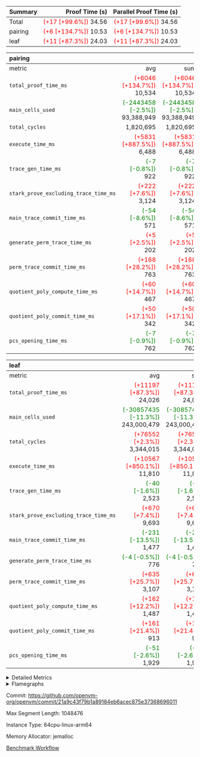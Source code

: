 | Summary | Proof Time (s) | Parallel Proof Time (s) |
|:---|---:|---:|
| Total | <span style='color: red'>(+17 [+99.6%])</span> 34.56 | <span style='color: red'>(+17 [+99.6%])</span> 34.56 |
| pairing | <span style='color: red'>(+6 [+134.7%])</span> 10.53 | <span style='color: red'>(+6 [+134.7%])</span> 10.53 |
| leaf | <span style='color: red'>(+11 [+87.3%])</span> 24.03 | <span style='color: red'>(+11 [+87.3%])</span> 24.03 |


| pairing |||||
|:---|---:|---:|---:|---:|
|metric|avg|sum|max|min|
| `total_proof_time_ms ` | <span style='color: red'>(+6046 [+134.7%])</span> 10,534 | <span style='color: red'>(+6046 [+134.7%])</span> 10,534 | <span style='color: red'>(+6046 [+134.7%])</span> 10,534 | <span style='color: red'>(+6046 [+134.7%])</span> 10,534 |
| `main_cells_used     ` | <span style='color: green'>(-2443458 [-2.5%])</span> 93,388,949 | <span style='color: green'>(-2443458 [-2.5%])</span> 93,388,949 | <span style='color: green'>(-2443458 [-2.5%])</span> 93,388,949 | <span style='color: green'>(-2443458 [-2.5%])</span> 93,388,949 |
| `total_cycles        ` |  1,820,695 |  1,820,695 |  1,820,695 |  1,820,695 |
| `execute_time_ms     ` | <span style='color: red'>(+5831 [+887.5%])</span> 6,488 | <span style='color: red'>(+5831 [+887.5%])</span> 6,488 | <span style='color: red'>(+5831 [+887.5%])</span> 6,488 | <span style='color: red'>(+5831 [+887.5%])</span> 6,488 |
| `trace_gen_time_ms   ` | <span style='color: green'>(-7 [-0.8%])</span> 922 | <span style='color: green'>(-7 [-0.8%])</span> 922 | <span style='color: green'>(-7 [-0.8%])</span> 922 | <span style='color: green'>(-7 [-0.8%])</span> 922 |
| `stark_prove_excluding_trace_time_ms` | <span style='color: red'>(+222 [+7.6%])</span> 3,124 | <span style='color: red'>(+222 [+7.6%])</span> 3,124 | <span style='color: red'>(+222 [+7.6%])</span> 3,124 | <span style='color: red'>(+222 [+7.6%])</span> 3,124 |
| `main_trace_commit_time_ms` | <span style='color: green'>(-54 [-8.6%])</span> 571 | <span style='color: green'>(-54 [-8.6%])</span> 571 | <span style='color: green'>(-54 [-8.6%])</span> 571 | <span style='color: green'>(-54 [-8.6%])</span> 571 |
| `generate_perm_trace_time_ms` | <span style='color: red'>(+5 [+2.5%])</span> 202 | <span style='color: red'>(+5 [+2.5%])</span> 202 | <span style='color: red'>(+5 [+2.5%])</span> 202 | <span style='color: red'>(+5 [+2.5%])</span> 202 |
| `perm_trace_commit_time_ms` | <span style='color: red'>(+168 [+28.2%])</span> 763 | <span style='color: red'>(+168 [+28.2%])</span> 763 | <span style='color: red'>(+168 [+28.2%])</span> 763 | <span style='color: red'>(+168 [+28.2%])</span> 763 |
| `quotient_poly_compute_time_ms` | <span style='color: red'>(+60 [+14.7%])</span> 467 | <span style='color: red'>(+60 [+14.7%])</span> 467 | <span style='color: red'>(+60 [+14.7%])</span> 467 | <span style='color: red'>(+60 [+14.7%])</span> 467 |
| `quotient_poly_commit_time_ms` | <span style='color: red'>(+50 [+17.1%])</span> 342 | <span style='color: red'>(+50 [+17.1%])</span> 342 | <span style='color: red'>(+50 [+17.1%])</span> 342 | <span style='color: red'>(+50 [+17.1%])</span> 342 |
| `pcs_opening_time_ms ` | <span style='color: green'>(-7 [-0.9%])</span> 762 | <span style='color: green'>(-7 [-0.9%])</span> 762 | <span style='color: green'>(-7 [-0.9%])</span> 762 | <span style='color: green'>(-7 [-0.9%])</span> 762 |

| leaf |||||
|:---|---:|---:|---:|---:|
|metric|avg|sum|max|min|
| `total_proof_time_ms ` | <span style='color: red'>(+11197 [+87.3%])</span> 24,026 | <span style='color: red'>(+11197 [+87.3%])</span> 24,026 | <span style='color: red'>(+11197 [+87.3%])</span> 24,026 | <span style='color: red'>(+11197 [+87.3%])</span> 24,026 |
| `main_cells_used     ` | <span style='color: green'>(-30857435 [-11.3%])</span> 243,000,479 | <span style='color: green'>(-30857435 [-11.3%])</span> 243,000,479 | <span style='color: green'>(-30857435 [-11.3%])</span> 243,000,479 | <span style='color: green'>(-30857435 [-11.3%])</span> 243,000,479 |
| `total_cycles        ` | <span style='color: red'>(+76552 [+2.3%])</span> 3,344,015 | <span style='color: red'>(+76552 [+2.3%])</span> 3,344,015 | <span style='color: red'>(+76552 [+2.3%])</span> 3,344,015 | <span style='color: red'>(+76552 [+2.3%])</span> 3,344,015 |
| `execute_time_ms     ` | <span style='color: red'>(+10567 [+850.1%])</span> 11,810 | <span style='color: red'>(+10567 [+850.1%])</span> 11,810 | <span style='color: red'>(+10567 [+850.1%])</span> 11,810 | <span style='color: red'>(+10567 [+850.1%])</span> 11,810 |
| `trace_gen_time_ms   ` | <span style='color: green'>(-40 [-1.6%])</span> 2,523 | <span style='color: green'>(-40 [-1.6%])</span> 2,523 | <span style='color: green'>(-40 [-1.6%])</span> 2,523 | <span style='color: green'>(-40 [-1.6%])</span> 2,523 |
| `stark_prove_excluding_trace_time_ms` | <span style='color: red'>(+670 [+7.4%])</span> 9,693 | <span style='color: red'>(+670 [+7.4%])</span> 9,693 | <span style='color: red'>(+670 [+7.4%])</span> 9,693 | <span style='color: red'>(+670 [+7.4%])</span> 9,693 |
| `main_trace_commit_time_ms` | <span style='color: green'>(-231 [-13.5%])</span> 1,477 | <span style='color: green'>(-231 [-13.5%])</span> 1,477 | <span style='color: green'>(-231 [-13.5%])</span> 1,477 | <span style='color: green'>(-231 [-13.5%])</span> 1,477 |
| `generate_perm_trace_time_ms` | <span style='color: green'>(-4 [-0.5%])</span> 776 | <span style='color: green'>(-4 [-0.5%])</span> 776 | <span style='color: green'>(-4 [-0.5%])</span> 776 | <span style='color: green'>(-4 [-0.5%])</span> 776 |
| `perm_trace_commit_time_ms` | <span style='color: red'>(+635 [+25.7%])</span> 3,107 | <span style='color: red'>(+635 [+25.7%])</span> 3,107 | <span style='color: red'>(+635 [+25.7%])</span> 3,107 | <span style='color: red'>(+635 [+25.7%])</span> 3,107 |
| `quotient_poly_compute_time_ms` | <span style='color: red'>(+162 [+12.2%])</span> 1,487 | <span style='color: red'>(+162 [+12.2%])</span> 1,487 | <span style='color: red'>(+162 [+12.2%])</span> 1,487 | <span style='color: red'>(+162 [+12.2%])</span> 1,487 |
| `quotient_poly_commit_time_ms` | <span style='color: red'>(+161 [+21.4%])</span> 913 | <span style='color: red'>(+161 [+21.4%])</span> 913 | <span style='color: red'>(+161 [+21.4%])</span> 913 | <span style='color: red'>(+161 [+21.4%])</span> 913 |
| `pcs_opening_time_ms ` | <span style='color: green'>(-51 [-2.6%])</span> 1,929 | <span style='color: green'>(-51 [-2.6%])</span> 1,929 | <span style='color: green'>(-51 [-2.6%])</span> 1,929 | <span style='color: green'>(-51 [-2.6%])</span> 1,929 |



<details>
<summary>Detailed Metrics</summary>

| group | num_segments | keygen_time_ms | commit_exe_time_ms |
| --- | --- | --- | --- |
| pairing | 1 | 1,059 | 10 | 

| group | air_name | quotient_deg | interactions | constraints |
| --- | --- | --- | --- | --- |
| leaf | AccessAdapterAir<2> | 2 | 5 | 12 | 
| leaf | AccessAdapterAir<4> | 2 | 5 | 12 | 
| leaf | AccessAdapterAir<8> | 2 | 5 | 12 | 
| leaf | FriReducedOpeningAir | 2 | 39 | 71 | 
| leaf | JalRangeCheckAir | 2 | 9 | 14 | 
| leaf | NativePoseidon2Air<KoalaBearParameters>, 3, 0, 20> | 2 | 136 | 438 | 
| leaf | PhantomAir | 2 | 3 | 5 | 
| leaf | ProgramAir | 1 | 1 | 4 | 
| leaf | VariableRangeCheckerAir | 1 | 1 | 4 | 
| leaf | VmAirWrapper<AluNativeAdapterAir, FieldArithmeticCoreAir> | 2 | 15 | 27 | 
| leaf | VmAirWrapper<BranchNativeAdapterAir, BranchEqualCoreAir<1> | 2 | 11 | 25 | 
| leaf | VmAirWrapper<NativeAdapterAir<2, 0>, PublicValuesCoreAir> | 2 | 11 | 30 | 
| leaf | VmAirWrapper<NativeLoadStoreAdapterAir<1>, NativeLoadStoreCoreAir<1> | 2 | 15 | 20 | 
| leaf | VmAirWrapper<NativeLoadStoreAdapterAir<4>, NativeLoadStoreCoreAir<4> | 2 | 15 | 20 | 
| leaf | VmAirWrapper<NativeVectorizedAdapterAir<4>, FieldExtensionCoreAir> | 2 | 15 | 27 | 
| leaf | VmConnectorAir | 2 | 5 | 11 | 
| leaf | VolatileBoundaryAir | 2 | 7 | 19 | 
| pairing | AccessAdapterAir<16> | 2 | 5 | 12 | 
| pairing | AccessAdapterAir<2> | 2 | 5 | 12 | 
| pairing | AccessAdapterAir<32> | 2 | 5 | 12 | 
| pairing | AccessAdapterAir<4> | 2 | 5 | 12 | 
| pairing | AccessAdapterAir<8> | 2 | 5 | 12 | 
| pairing | BitwiseOperationLookupAir<8> | 2 | 2 | 4 | 
| pairing | KeccakVmAir | 2 | 321 | 4,513 | 
| pairing | MemoryMerkleAir<8> | 2 | 4 | 39 | 
| pairing | PersistentBoundaryAir<8> | 2 | 3 | 7 | 
| pairing | PhantomAir | 2 | 3 | 5 | 
| pairing | Poseidon2PeripheryAir<KoalaBearParameters>, 3, 0, 20> | 2 | 1 | 152 | 
| pairing | ProgramAir | 1 | 1 | 4 | 
| pairing | RangeTupleCheckerAir<2> | 1 | 1 | 4 | 
| pairing | Rv32HintStoreAir | 2 | 18 | 28 | 
| pairing | VariableRangeCheckerAir | 1 | 1 | 4 | 
| pairing | VmAirWrapper<Rv32BaseAluAdapterAir, BaseAluCoreAir<4, 8> | 2 | 20 | 37 | 
| pairing | VmAirWrapper<Rv32BaseAluAdapterAir, LessThanCoreAir<4, 8> | 2 | 18 | 40 | 
| pairing | VmAirWrapper<Rv32BaseAluAdapterAir, ShiftCoreAir<4, 8> | 2 | 24 | 91 | 
| pairing | VmAirWrapper<Rv32BranchAdapterAir, BranchEqualCoreAir<4> | 2 | 11 | 20 | 
| pairing | VmAirWrapper<Rv32BranchAdapterAir, BranchLessThanCoreAir<4, 8> | 2 | 13 | 35 | 
| pairing | VmAirWrapper<Rv32CondRdWriteAdapterAir, Rv32JalLuiCoreAir> | 2 | 10 | 18 | 
| pairing | VmAirWrapper<Rv32IsEqualModAdapterAir<2, 1, 32, 32>, ModularIsEqualCoreAir<32, 4, 8> | 2 | 25 | 225 | 
| pairing | VmAirWrapper<Rv32JalrAdapterAir, Rv32JalrCoreAir> | 2 | 16 | 20 | 
| pairing | VmAirWrapper<Rv32LoadStoreAdapterAir, LoadSignExtendCoreAir<4, 8> | 2 | 18 | 33 | 
| pairing | VmAirWrapper<Rv32LoadStoreAdapterAir, LoadStoreCoreAir<4> | 2 | 17 | 40 | 
| pairing | VmAirWrapper<Rv32MultAdapterAir, DivRemCoreAir<4, 8> | 2 | 25 | 84 | 
| pairing | VmAirWrapper<Rv32MultAdapterAir, MulHCoreAir<4, 8> | 2 | 24 | 31 | 
| pairing | VmAirWrapper<Rv32MultAdapterAir, MultiplicationCoreAir<4, 8> | 2 | 19 | 19 | 
| pairing | VmAirWrapper<Rv32RdWriteAdapterAir, Rv32AuipcCoreAir> | 2 | 12 | 14 | 
| pairing | VmAirWrapper<Rv32VecHeapAdapterAir<1, 2, 2, 32, 32>, FieldExpressionCoreAir> | 2 | 415 | 480 | 
| pairing | VmAirWrapper<Rv32VecHeapAdapterAir<2, 1, 1, 32, 32>, FieldExpressionCoreAir> | 2 | 158 | 190 | 
| pairing | VmAirWrapper<Rv32VecHeapAdapterAir<2, 2, 2, 32, 32>, FieldExpressionCoreAir> | 2 | 428 | 457 | 
| pairing | VmConnectorAir | 2 | 5 | 11 | 

| group | air_name | dsl_ir | idx | opcode | cells_used |
| --- | --- | --- | --- | --- | --- |
| leaf | <AluNativeAdapterAir,FieldArithmeticCoreAir> |  | 0 | ADD | 29 | 
| leaf | <AluNativeAdapterAir,FieldArithmeticCoreAir> | AddEFFI | 0 | ADD | 30,856 | 
| leaf | <AluNativeAdapterAir,FieldArithmeticCoreAir> | AddEFI | 0 | ADD | 160,428 | 
| leaf | <AluNativeAdapterAir,FieldArithmeticCoreAir> | AddEI | 0 | ADD | 6,871,376 | 
| leaf | <AluNativeAdapterAir,FieldArithmeticCoreAir> | AddF | 0 | ADD | 1,057,920 | 
| leaf | <AluNativeAdapterAir,FieldArithmeticCoreAir> | AddFI | 0 | ADD | 3,152,213 | 
| leaf | <AluNativeAdapterAir,FieldArithmeticCoreAir> | AddV | 0 | ADD | 658,445 | 
| leaf | <AluNativeAdapterAir,FieldArithmeticCoreAir> | AddVI | 0 | ADD | 8,132,673 | 
| leaf | <AluNativeAdapterAir,FieldArithmeticCoreAir> | Alloc | 0 | ADD | 1,079,322 | 
| leaf | <AluNativeAdapterAir,FieldArithmeticCoreAir> | Alloc | 0 | MUL | 297,772 | 
| leaf | <AluNativeAdapterAir,FieldArithmeticCoreAir> | CastFV | 0 | ADD | 27,869 | 
| leaf | <AluNativeAdapterAir,FieldArithmeticCoreAir> | DivEIN | 0 | ADD | 11,832 | 
| leaf | <AluNativeAdapterAir,FieldArithmeticCoreAir> | DivF | 0 | DIV | 60,900 | 
| leaf | <AluNativeAdapterAir,FieldArithmeticCoreAir> | DivFIN | 0 | DIV | 6,960 | 
| leaf | <AluNativeAdapterAir,FieldArithmeticCoreAir> | ImmE | 0 | ADD | 148,480 | 
| leaf | <AluNativeAdapterAir,FieldArithmeticCoreAir> | ImmF | 0 | ADD | 958,305 | 
| leaf | <AluNativeAdapterAir,FieldArithmeticCoreAir> | ImmV | 0 | ADD | 1,408,588 | 
| leaf | <AluNativeAdapterAir,FieldArithmeticCoreAir> | LoadE | 0 | ADD | 1,020,800 | 
| leaf | <AluNativeAdapterAir,FieldArithmeticCoreAir> | LoadE | 0 | MUL | 1,020,800 | 
| leaf | <AluNativeAdapterAir,FieldArithmeticCoreAir> | LoadF | 0 | ADD | 452,081 | 
| leaf | <AluNativeAdapterAir,FieldArithmeticCoreAir> | LoadF | 0 | MUL | 25,752 | 
| leaf | <AluNativeAdapterAir,FieldArithmeticCoreAir> | LoadHeapPtr | 0 | ADD | 29 | 
| leaf | <AluNativeAdapterAir,FieldArithmeticCoreAir> | LoadV | 0 | ADD | 523,682 | 
| leaf | <AluNativeAdapterAir,FieldArithmeticCoreAir> | LoadV | 0 | MUL | 446,803 | 
| leaf | <AluNativeAdapterAir,FieldArithmeticCoreAir> | MulEF | 0 | MUL | 255,664 | 
| leaf | <AluNativeAdapterAir,FieldArithmeticCoreAir> | MulEFI | 0 | MUL | 1,335,160 | 
| leaf | <AluNativeAdapterAir,FieldArithmeticCoreAir> | MulEI | 0 | ADD | 1,335,160 | 
| leaf | <AluNativeAdapterAir,FieldArithmeticCoreAir> | MulF | 0 | MUL | 1,116,558 | 
| leaf | <AluNativeAdapterAir,FieldArithmeticCoreAir> | MulFI | 0 | MUL | 864,084 | 
| leaf | <AluNativeAdapterAir,FieldArithmeticCoreAir> | MulV | 0 | MUL | 57,942 | 
| leaf | <AluNativeAdapterAir,FieldArithmeticCoreAir> | MulVI | 0 | MUL | 478,819 | 
| leaf | <AluNativeAdapterAir,FieldArithmeticCoreAir> | NegE | 0 | MUL | 3,712 | 
| leaf | <AluNativeAdapterAir,FieldArithmeticCoreAir> | StoreE | 0 | ADD | 904,800 | 
| leaf | <AluNativeAdapterAir,FieldArithmeticCoreAir> | StoreE | 0 | MUL | 904,800 | 
| leaf | <AluNativeAdapterAir,FieldArithmeticCoreAir> | StoreF | 0 | ADD | 23,084 | 
| leaf | <AluNativeAdapterAir,FieldArithmeticCoreAir> | StoreF | 0 | MUL | 22,620 | 
| leaf | <AluNativeAdapterAir,FieldArithmeticCoreAir> | StoreHeapPtr | 0 | ADD | 29 | 
| leaf | <AluNativeAdapterAir,FieldArithmeticCoreAir> | StoreV | 0 | ADD | 93,496 | 
| leaf | <AluNativeAdapterAir,FieldArithmeticCoreAir> | StoreV | 0 | MUL | 54,230 | 
| leaf | <AluNativeAdapterAir,FieldArithmeticCoreAir> | SubEF | 0 | ADD | 1,948,104 | 
| leaf | <AluNativeAdapterAir,FieldArithmeticCoreAir> | SubEF | 0 | SUB | 649,368 | 
| leaf | <AluNativeAdapterAir,FieldArithmeticCoreAir> | SubEFI | 0 | ADD | 349,972 | 
| leaf | <AluNativeAdapterAir,FieldArithmeticCoreAir> | SubEI | 0 | ADD | 23,664 | 
| leaf | <AluNativeAdapterAir,FieldArithmeticCoreAir> | SubFI | 0 | SUB | 863,040 | 
| leaf | <AluNativeAdapterAir,FieldArithmeticCoreAir> | SubV | 0 | SUB | 635,390 | 
| leaf | <AluNativeAdapterAir,FieldArithmeticCoreAir> | SubVI | 0 | SUB | 64,815 | 
| leaf | <AluNativeAdapterAir,FieldArithmeticCoreAir> | SubVIN | 0 | SUB | 58,000 | 
| leaf | <AluNativeAdapterAir,FieldArithmeticCoreAir> | UnsafeCastVF | 0 | ADD | 26,999 | 
| leaf | <AluNativeAdapterAir,FieldArithmeticCoreAir> | ZipFor | 0 | ADD | 8,897,635 | 
| leaf | <BranchNativeAdapterAir,BranchEqualCoreAir<1>> | AssertEqE | 0 | BNE | 12,512 | 
| leaf | <BranchNativeAdapterAir,BranchEqualCoreAir<1>> | AssertEqEI | 0 | BNE | 184 | 
| leaf | <BranchNativeAdapterAir,BranchEqualCoreAir<1>> | AssertEqF | 0 | BNE | 706,744 | 
| leaf | <BranchNativeAdapterAir,BranchEqualCoreAir<1>> | AssertEqV | 0 | BNE | 36,110 | 
| leaf | <BranchNativeAdapterAir,BranchEqualCoreAir<1>> | AssertEqVI | 0 | BNE | 21,436 | 
| leaf | <BranchNativeAdapterAir,BranchEqualCoreAir<1>> | AssertNonZero | 0 | BEQ | 23 | 
| leaf | <BranchNativeAdapterAir,BranchEqualCoreAir<1>> | IfEq | 0 | BNE | 2,380,201 | 
| leaf | <BranchNativeAdapterAir,BranchEqualCoreAir<1>> | IfEqI | 0 | BNE | 325,956 | 
| leaf | <BranchNativeAdapterAir,BranchEqualCoreAir<1>> | IfNe | 0 | BEQ | 259,371 | 
| leaf | <BranchNativeAdapterAir,BranchEqualCoreAir<1>> | IfNeI | 0 | BEQ | 4,968 | 
| leaf | <BranchNativeAdapterAir,BranchEqualCoreAir<1>> | ZipFor | 0 | BNE | 5,137,855 | 
| leaf | <NativeAdapterAir<2, 0>,PublicValuesCoreAir> | Publish | 0 | PUBLISH | 972 | 
| leaf | <NativeLoadStoreAdapterAir<1>,NativeLoadStoreCoreAir<1>> | LoadF | 0 | LOADW | 3,806,334 | 
| leaf | <NativeLoadStoreAdapterAir<1>,NativeLoadStoreCoreAir<1>> | LoadV | 0 | LOADW | 4,736,046 | 
| leaf | <NativeLoadStoreAdapterAir<1>,NativeLoadStoreCoreAir<1>> | StoreF | 0 | STOREW | 2,241,582 | 
| leaf | <NativeLoadStoreAdapterAir<1>,NativeLoadStoreCoreAir<1>> | StoreHintWord | 0 | HINT_STOREW | 3,135,489 | 
| leaf | <NativeLoadStoreAdapterAir<1>,NativeLoadStoreCoreAir<1>> | StoreV | 0 | STOREW | 402,003 | 
| leaf | <NativeLoadStoreAdapterAir<4>,NativeLoadStoreCoreAir<4>> | LoadE | 0 | LOADW | 2,813,022 | 
| leaf | <NativeLoadStoreAdapterAir<4>,NativeLoadStoreCoreAir<4>> | StoreE | 0 | STOREW | 1,147,770 | 
| leaf | <NativeVectorizedAdapterAir<4>,FieldExtensionCoreAir> | AddE | 0 | FE4ADD | 3,949,492 | 
| leaf | <NativeVectorizedAdapterAir<4>,FieldExtensionCoreAir> | DivE | 0 | BBE4DIV | 926,136 | 
| leaf | <NativeVectorizedAdapterAir<4>,FieldExtensionCoreAir> | DivEIN | 0 | BBE4DIV | 3,876 | 
| leaf | <NativeVectorizedAdapterAir<4>,FieldExtensionCoreAir> | MulE | 0 | BBE4MUL | 3,879,686 | 
| leaf | <NativeVectorizedAdapterAir<4>,FieldExtensionCoreAir> | MulEI | 0 | BBE4MUL | 437,380 | 
| leaf | <NativeVectorizedAdapterAir<4>,FieldExtensionCoreAir> | SubE | 0 | FE4SUB | 788,880 | 
| leaf | FriReducedOpeningAir | FriReducedOpening | 0 | FRI_REDUCED_OPENING | 70,599,600 | 
| leaf | JalRangeCheck |  | 0 | JAL | 12 | 
| leaf | JalRangeCheck | Alloc | 0 | RANGE_CHECK | 346,524 | 
| leaf | JalRangeCheck | IfEqI | 0 | JAL | 49,296 | 
| leaf | JalRangeCheck | IfNe | 0 | JAL | 24 | 
| leaf | JalRangeCheck | ZipFor | 0 | JAL | 238,992 | 
| leaf | PhantomAir | CT-CheckTraceHeightConstraints | 0 | PHANTOM | 12 | 
| leaf | PhantomAir | CT-ExtractPublicValuesCommit | 0 | PHANTOM | 12 | 
| leaf | PhantomAir | CT-HintOpenedValues | 0 | PHANTOM | 9,600 | 
| leaf | PhantomAir | CT-HintOpeningProof | 0 | PHANTOM | 9,612 | 
| leaf | PhantomAir | CT-HintOpeningValues | 0 | PHANTOM | 12 | 
| leaf | PhantomAir | CT-InitializePcsConst | 0 | PHANTOM | 12 | 
| leaf | PhantomAir | CT-ReadProofsFromInput | 0 | PHANTOM | 12 | 
| leaf | PhantomAir | CT-VerifyProofs | 0 | PHANTOM | 12 | 
| leaf | PhantomAir | CT-cache-generator-powers | 0 | PHANTOM | 1,200 | 
| leaf | PhantomAir | CT-compute-reduced-opening | 0 | PHANTOM | 9,600 | 
| leaf | PhantomAir | CT-exp-reverse-bits-len | 0 | PHANTOM | 175,200 | 
| leaf | PhantomAir | CT-pre-compute-rounds-context | 0 | PHANTOM | 12 | 
| leaf | PhantomAir | CT-single-reduced-opening-eval | 0 | PHANTOM | 267,600 | 
| leaf | PhantomAir | CT-stage-c-build-rounds | 0 | PHANTOM | 12 | 
| leaf | PhantomAir | CT-stage-d-verifier-verify | 0 | PHANTOM | 12 | 
| leaf | PhantomAir | CT-stage-d-verify-pcs | 0 | PHANTOM | 12 | 
| leaf | PhantomAir | CT-stage-e-verify-constraints | 0 | PHANTOM | 12 | 
| leaf | PhantomAir | CT-verify-batch | 0 | PHANTOM | 9,600 | 
| leaf | PhantomAir | CT-verify-batch-ext | 0 | PHANTOM | 24,000 | 
| leaf | PhantomAir | CT-verify-query | 0 | PHANTOM | 1,200 | 
| leaf | PhantomAir | HintBitsF | 0 | PHANTOM | 5,760 | 
| leaf | PhantomAir | HintFelt | 0 | PHANTOM | 75,816 | 
| leaf | PhantomAir | HintInputVec | 0 | PHANTOM | 1,782 | 
| leaf | PhantomAir | HintLoad | 0 | PHANTOM | 21,600 | 
| leaf | VerifyBatchAir | Poseidon2CompressKoalaBear | 0 | COMP_POS2 | 7,128 | 
| leaf | VerifyBatchAir | Poseidon2PermuteKoalaBear | 0 | PERM_POS2 | 3,412,200 | 
| leaf | VerifyBatchAir | VerifyBatchExt | 0 | VERIFY_BATCH | 6,600,000 | 
| leaf | VerifyBatchAir | VerifyBatchFelt | 0 | VERIFY_BATCH | 48,444,000 | 

| group | air_name | dsl_ir | opcode | segment | cells_used |
| --- | --- | --- | --- | --- | --- |
| pairing | <Rv32BaseAluAdapterAir,BaseAluCoreAir<4, 8>> |  | ADD | 0 | 17,061,264 | 
| pairing | <Rv32BaseAluAdapterAir,BaseAluCoreAir<4, 8>> |  | AND | 0 | 4,351,896 | 
| pairing | <Rv32BaseAluAdapterAir,BaseAluCoreAir<4, 8>> |  | OR | 0 | 720,144 | 
| pairing | <Rv32BaseAluAdapterAir,BaseAluCoreAir<4, 8>> |  | SUB | 0 | 69,228 | 
| pairing | <Rv32BaseAluAdapterAir,LessThanCoreAir<4, 8>> |  | SLTU | 0 | 1,442,519 | 
| pairing | <Rv32BaseAluAdapterAir,ShiftCoreAir<4, 8>> |  | SLL | 0 | 79,977 | 
| pairing | <Rv32BaseAluAdapterAir,ShiftCoreAir<4, 8>> |  | SRL | 0 | 4,134 | 
| pairing | <Rv32BranchAdapterAir,BranchEqualCoreAir<4>> |  | BEQ | 0 | 1,094,886 | 
| pairing | <Rv32BranchAdapterAir,BranchEqualCoreAir<4>> |  | BNE | 0 | 2,066,168 | 
| pairing | <Rv32BranchAdapterAir,BranchLessThanCoreAir<4, 8>> |  | BGEU | 0 | 71,872 | 
| pairing | <Rv32BranchAdapterAir,BranchLessThanCoreAir<4, 8>> |  | BLT | 0 | 6,080 | 
| pairing | <Rv32BranchAdapterAir,BranchLessThanCoreAir<4, 8>> |  | BLTU | 0 | 3,792,800 | 
| pairing | <Rv32CondRdWriteAdapterAir,Rv32JalLuiCoreAir> |  | JAL | 0 | 18,144 | 
| pairing | <Rv32CondRdWriteAdapterAir,Rv32JalLuiCoreAir> |  | LUI | 0 | 43,650 | 
| pairing | <Rv32IsEqualModAdapterAir<2, 1, 32, 32>,ModularIsEqualCoreAir<32, 4, 8>> |  | IS_EQ | 0 | 2,822 | 
| pairing | <Rv32IsEqualModAdapterAir<2, 1, 32, 32>,ModularIsEqualCoreAir<32, 4, 8>> |  | SETUP_ISEQ | 0 | 332 | 
| pairing | <Rv32JalrAdapterAir,Rv32JalrCoreAir> |  | JALR | 0 | 1,171,660 | 
| pairing | <Rv32LoadStoreAdapterAir,LoadStoreCoreAir<4>> |  | LOADBU | 0 | 62,402 | 
| pairing | <Rv32LoadStoreAdapterAir,LoadStoreCoreAir<4>> |  | LOADW | 0 | 17,039,805 | 
| pairing | <Rv32LoadStoreAdapterAir,LoadStoreCoreAir<4>> |  | STOREB | 0 | 115,661 | 
| pairing | <Rv32LoadStoreAdapterAir,LoadStoreCoreAir<4>> |  | STOREW | 0 | 17,157,803 | 
| pairing | <Rv32MultAdapterAir,MulHCoreAir<4, 8>> |  | MULHU | 0 | 6,318 | 
| pairing | <Rv32MultAdapterAir,MultiplicationCoreAir<4, 8>> |  | MUL | 0 | 13,175 | 
| pairing | <Rv32RdWriteAdapterAir,Rv32AuipcCoreAir> |  | AUIPC | 0 | 418,460 | 
| pairing | <Rv32VecHeapAdapterAir<1, 2, 2, 32, 32>,FieldExpressionCoreAir> |  | EcDouble | 0 | 547 | 
| pairing | <Rv32VecHeapAdapterAir<2, 1, 1, 32, 32>,FieldExpressionCoreAir> |  | ModularAddSub | 0 | 7,562 | 
| pairing | <Rv32VecHeapAdapterAir<2, 1, 1, 32, 32>,FieldExpressionCoreAir> |  | ModularMulDiv | 0 | 189,360 | 
| pairing | <Rv32VecHeapAdapterAir<2, 2, 2, 32, 32>,FieldExpressionCoreAir> |  | EcAddNe | 0 | 625 | 
| pairing | <Rv32VecHeapAdapterAir<2, 2, 2, 32, 32>,FieldExpressionCoreAir> |  | Fp2AddSub | 0 | 2,387,061 | 
| pairing | <Rv32VecHeapAdapterAir<2, 2, 2, 32, 32>,FieldExpressionCoreAir> |  | Fp2MulDiv | 0 | 4,161,878 | 
| pairing | PhantomAir |  | PHANTOM | 0 | 6 | 
| pairing | Rv32HintStoreAir |  | HINT_BUFFER | 0 | 6,144 | 

| group | air_name | idx | rows | prep_cols | perm_cols | main_cols | cells |
| --- | --- | --- | --- | --- | --- | --- | --- |
| leaf | AccessAdapterAir<2> | 0 | 2,097,152 |  | 16 | 11 | 56,623,104 | 
| leaf | AccessAdapterAir<4> | 0 | 1,048,576 |  | 16 | 13 | 30,408,704 | 
| leaf | AccessAdapterAir<8> | 0 | 32,768 |  | 16 | 17 | 1,081,344 | 
| leaf | FriReducedOpeningAir | 0 | 4,194,304 |  | 84 | 27 | 465,567,744 | 
| leaf | JalRangeCheckAir | 0 | 65,536 |  | 28 | 12 | 2,621,440 | 
| leaf | NativePoseidon2Air<KoalaBearParameters>, 3, 0, 20> | 0 | 262,144 |  | 312 | 264 | 150,994,944 | 
| leaf | PhantomAir | 0 | 131,072 |  | 12 | 6 | 2,359,296 | 
| leaf | ProgramAir | 0 | 1,048,576 |  | 8 | 10 | 18,874,368 | 
| leaf | VariableRangeCheckerAir | 0 | 262,144 | 2 | 8 | 1 | 2,359,296 | 
| leaf | VmAirWrapper<AluNativeAdapterAir, FieldArithmeticCoreAir> | 0 | 2,097,152 |  | 36 | 29 | 136,314,880 | 
| leaf | VmAirWrapper<BranchNativeAdapterAir, BranchEqualCoreAir<1> | 0 | 524,288 |  | 28 | 23 | 26,738,688 | 
| leaf | VmAirWrapper<NativeAdapterAir<2, 0>, PublicValuesCoreAir> | 0 | 64 |  | 28 | 27 | 3,520 | 
| leaf | VmAirWrapper<NativeLoadStoreAdapterAir<1>, NativeLoadStoreCoreAir<1> | 0 | 1,048,576 |  | 40 | 21 | 63,963,136 | 
| leaf | VmAirWrapper<NativeLoadStoreAdapterAir<4>, NativeLoadStoreCoreAir<4> | 0 | 262,144 |  | 40 | 27 | 17,563,648 | 
| leaf | VmAirWrapper<NativeVectorizedAdapterAir<4>, FieldExtensionCoreAir> | 0 | 524,288 |  | 36 | 38 | 38,797,312 | 
| leaf | VmConnectorAir | 0 | 2 | 1 | 16 | 5 | 42 | 
| leaf | VolatileBoundaryAir | 0 | 1,048,576 |  | 20 | 12 | 33,554,432 | 

| group | air_name | segment | rows | prep_cols | perm_cols | main_cols | cells |
| --- | --- | --- | --- | --- | --- | --- | --- |
| pairing | AccessAdapterAir<16> | 0 | 262,144 |  | 16 | 25 | 10,747,904 | 
| pairing | AccessAdapterAir<32> | 0 | 131,072 |  | 16 | 41 | 7,471,104 | 
| pairing | AccessAdapterAir<4> | 0 | 64 |  | 16 | 13 | 1,856 | 
| pairing | AccessAdapterAir<8> | 0 | 524,288 |  | 16 | 17 | 17,301,504 | 
| pairing | BitwiseOperationLookupAir<8> | 0 | 65,536 | 3 | 8 | 2 | 655,360 | 
| pairing | KeccakVmAir | 0 | 1 |  | 1,056 | 3,163 | 4,219 | 
| pairing | MemoryMerkleAir<8> | 0 | 32,768 |  | 16 | 32 | 1,572,864 | 
| pairing | PersistentBoundaryAir<8> | 0 | 32,768 |  | 12 | 20 | 1,048,576 | 
| pairing | PhantomAir | 0 | 1 |  | 12 | 6 | 18 | 
| pairing | Poseidon2PeripheryAir<KoalaBearParameters>, 3, 0, 20> | 0 | 32,768 |  | 8 | 166 | 5,701,632 | 
| pairing | ProgramAir | 0 | 32,768 |  | 8 | 10 | 589,824 | 
| pairing | RangeTupleCheckerAir<2> | 0 | 524,288 | 2 | 8 | 1 | 4,718,592 | 
| pairing | Rv32HintStoreAir | 0 | 256 |  | 44 | 32 | 19,456 | 
| pairing | VariableRangeCheckerAir | 0 | 262,144 | 2 | 8 | 1 | 2,359,296 | 
| pairing | VmAirWrapper<Rv32BaseAluAdapterAir, BaseAluCoreAir<4, 8> | 0 | 1,048,576 |  | 52 | 36 | 92,274,688 | 
| pairing | VmAirWrapper<Rv32BaseAluAdapterAir, LessThanCoreAir<4, 8> | 0 | 65,536 |  | 40 | 37 | 5,046,272 | 
| pairing | VmAirWrapper<Rv32BaseAluAdapterAir, ShiftCoreAir<4, 8> | 0 | 2,048 |  | 52 | 53 | 215,040 | 
| pairing | VmAirWrapper<Rv32BranchAdapterAir, BranchEqualCoreAir<4> | 0 | 131,072 |  | 28 | 26 | 7,077,888 | 
| pairing | VmAirWrapper<Rv32BranchAdapterAir, BranchLessThanCoreAir<4, 8> | 0 | 131,072 |  | 32 | 32 | 8,388,608 | 
| pairing | VmAirWrapper<Rv32CondRdWriteAdapterAir, Rv32JalLuiCoreAir> | 0 | 4,096 |  | 28 | 18 | 188,416 | 
| pairing | VmAirWrapper<Rv32IsEqualModAdapterAir<2, 1, 32, 32>, ModularIsEqualCoreAir<32, 4, 8> | 0 | 32 |  | 56 | 166 | 7,104 | 
| pairing | VmAirWrapper<Rv32JalrAdapterAir, Rv32JalrCoreAir> | 0 | 65,536 |  | 36 | 28 | 4,194,304 | 
| pairing | VmAirWrapper<Rv32LoadStoreAdapterAir, LoadStoreCoreAir<4> | 0 | 1,048,576 |  | 52 | 41 | 97,517,568 | 
| pairing | VmAirWrapper<Rv32MultAdapterAir, MulHCoreAir<4, 8> | 0 | 256 |  | 72 | 39 | 28,416 | 
| pairing | VmAirWrapper<Rv32MultAdapterAir, MultiplicationCoreAir<4, 8> | 0 | 512 |  | 52 | 31 | 42,496 | 
| pairing | VmAirWrapper<Rv32RdWriteAdapterAir, Rv32AuipcCoreAir> | 0 | 32,768 |  | 28 | 20 | 1,572,864 | 
| pairing | VmAirWrapper<Rv32VecHeapAdapterAir<1, 2, 2, 32, 32>, FieldExpressionCoreAir> | 0 | 1 |  | 836 | 547 | 1,383 | 
| pairing | VmAirWrapper<Rv32VecHeapAdapterAir<2, 1, 1, 32, 32>, FieldExpressionCoreAir> | 0 | 1,024 |  | 320 | 263 | 596,992 | 
| pairing | VmAirWrapper<Rv32VecHeapAdapterAir<2, 2, 2, 32, 32>, FieldExpressionCoreAir> | 0 | 16,384 |  | 860 | 625 | 18,038,784 | 
| pairing | VmConnectorAir | 0 | 2 | 1 | 16 | 5 | 42 | 

| group | chip_name | idx | rows_used |
| --- | --- | --- | --- |
| leaf | <AluNativeAdapterAir,FieldArithmeticCoreAir> | 0 | 1,673,141 | 
| leaf | <BranchNativeAdapterAir,BranchEqualCoreAir<1>> | 0 | 386,320 | 
| leaf | <NativeAdapterAir<2, 0>,PublicValuesCoreAir> | 0 | 36 | 
| leaf | <NativeLoadStoreAdapterAir<1>,NativeLoadStoreCoreAir<1>> | 0 | 681,974 | 
| leaf | <NativeLoadStoreAdapterAir<4>,NativeLoadStoreCoreAir<4>> | 0 | 146,696 | 
| leaf | <NativeVectorizedAdapterAir<4>,FieldExtensionCoreAir> | 0 | 262,775 | 
| leaf | AccessAdapter<2> | 0 | 1,148,148 | 
| leaf | AccessAdapter<4> | 0 | 571,930 | 
| leaf | AccessAdapter<8> | 0 | 26,070 | 
| leaf | Boundary | 0 | 542,248 | 
| leaf | FriReducedOpeningAir | 0 | 2,614,800 | 
| leaf | JalRangeCheck | 0 | 52,904 | 
| leaf | PhantomAir | 0 | 102,117 | 
| leaf | ProgramChip | 0 | 532,683 | 
| leaf | VariableRangeCheckerAir | 0 | 262,144 | 
| leaf | VerifyBatchAir | 0 | 221,452 | 
| leaf | VmConnectorAir | 0 | 2 | 

| group | chip_name | segment | rows_used |
| --- | --- | --- | --- |
| pairing | <Rv32BaseAluAdapterAir,BaseAluCoreAir<4, 8>> | 0 | 616,737 | 
| pairing | <Rv32BaseAluAdapterAir,LessThanCoreAir<4, 8>> | 0 | 38,987 | 
| pairing | <Rv32BaseAluAdapterAir,ShiftCoreAir<4, 8>> | 0 | 1,587 | 
| pairing | <Rv32BranchAdapterAir,BranchEqualCoreAir<4>> | 0 | 121,579 | 
| pairing | <Rv32BranchAdapterAir,BranchLessThanCoreAir<4, 8>> | 0 | 120,961 | 
| pairing | <Rv32CondRdWriteAdapterAir,Rv32JalLuiCoreAir> | 0 | 3,433 | 
| pairing | <Rv32IsEqualModAdapterAir<2, 1, 32, 32>,ModularIsEqualCoreAir<32, 4, 8>> | 0 | 18 | 
| pairing | <Rv32JalrAdapterAir,Rv32JalrCoreAir> | 0 | 41,845 | 
| pairing | <Rv32LoadStoreAdapterAir,LoadStoreCoreAir<4>> | 0 | 838,431 | 
| pairing | <Rv32MultAdapterAir,MulHCoreAir<4, 8>> | 0 | 162 | 
| pairing | <Rv32MultAdapterAir,MultiplicationCoreAir<4, 8>> | 0 | 425 | 
| pairing | <Rv32RdWriteAdapterAir,Rv32AuipcCoreAir> | 0 | 20,924 | 
| pairing | <Rv32VecHeapAdapterAir<1, 2, 2, 32, 32>,FieldExpressionCoreAir> | 0 | 1 | 
| pairing | <Rv32VecHeapAdapterAir<2, 1, 1, 32, 32>,FieldExpressionCoreAir> | 0 | 719 | 
| pairing | <Rv32VecHeapAdapterAir<2, 2, 2, 32, 32>,FieldExpressionCoreAir> | 0 | 8,374 | 
| pairing | AccessAdapter<16> | 0 | 194,478 | 
| pairing | AccessAdapter<32> | 0 | 97,240 | 
| pairing | AccessAdapter<4> | 0 | 34 | 
| pairing | AccessAdapter<8> | 0 | 393,406 | 
| pairing | Arc<KoalaBearParameters>, 3, 0, 20> | 0 | 18,754 | 
| pairing | BitwiseOperationLookupAir<8> | 0 | 65,536 | 
| pairing | Boundary | 0 | 21,602 | 
| pairing | Merkle | 0 | 23,194 | 
| pairing | PhantomAir | 0 | 1 | 
| pairing | ProgramChip | 0 | 19,698 | 
| pairing | RangeTupleCheckerAir<2> | 0 | 524,288 | 
| pairing | Rv32HintStoreAir | 0 | 192 | 
| pairing | VariableRangeCheckerAir | 0 | 262,144 | 
| pairing | VmConnectorAir | 0 | 2 | 

| group | dsl_ir | idx | opcode | frequency |
| --- | --- | --- | --- | --- |
| leaf |  | 0 | ADD | 2 | 
| leaf |  | 0 | JAL | 1 | 
| leaf | AddE | 0 | FE4ADD | 103,934 | 
| leaf | AddEFFI | 0 | ADD | 1,064 | 
| leaf | AddEFI | 0 | ADD | 5,532 | 
| leaf | AddEI | 0 | ADD | 236,944 | 
| leaf | AddF | 0 | ADD | 36,480 | 
| leaf | AddFI | 0 | ADD | 108,697 | 
| leaf | AddV | 0 | ADD | 22,705 | 
| leaf | AddVI | 0 | ADD | 280,437 | 
| leaf | Alloc | 0 | ADD | 37,218 | 
| leaf | Alloc | 0 | MUL | 10,268 | 
| leaf | Alloc | 0 | RANGE_CHECK | 28,877 | 
| leaf | AssertEqE | 0 | BNE | 544 | 
| leaf | AssertEqEI | 0 | BNE | 8 | 
| leaf | AssertEqF | 0 | BNE | 30,728 | 
| leaf | AssertEqV | 0 | BNE | 1,570 | 
| leaf | AssertEqVI | 0 | BNE | 932 | 
| leaf | AssertNonZero | 0 | BEQ | 1 | 
| leaf | CT-CheckTraceHeightConstraints | 0 | PHANTOM | 2 | 
| leaf | CT-ExtractPublicValuesCommit | 0 | PHANTOM | 2 | 
| leaf | CT-HintOpenedValues | 0 | PHANTOM | 1,600 | 
| leaf | CT-HintOpeningProof | 0 | PHANTOM | 1,602 | 
| leaf | CT-HintOpeningValues | 0 | PHANTOM | 2 | 
| leaf | CT-InitializePcsConst | 0 | PHANTOM | 2 | 
| leaf | CT-ReadProofsFromInput | 0 | PHANTOM | 2 | 
| leaf | CT-VerifyProofs | 0 | PHANTOM | 2 | 
| leaf | CT-cache-generator-powers | 0 | PHANTOM | 200 | 
| leaf | CT-compute-reduced-opening | 0 | PHANTOM | 1,600 | 
| leaf | CT-exp-reverse-bits-len | 0 | PHANTOM | 29,200 | 
| leaf | CT-pre-compute-rounds-context | 0 | PHANTOM | 2 | 
| leaf | CT-single-reduced-opening-eval | 0 | PHANTOM | 44,600 | 
| leaf | CT-stage-c-build-rounds | 0 | PHANTOM | 2 | 
| leaf | CT-stage-d-verifier-verify | 0 | PHANTOM | 2 | 
| leaf | CT-stage-d-verify-pcs | 0 | PHANTOM | 2 | 
| leaf | CT-stage-e-verify-constraints | 0 | PHANTOM | 2 | 
| leaf | CT-verify-batch | 0 | PHANTOM | 1,600 | 
| leaf | CT-verify-batch-ext | 0 | PHANTOM | 4,000 | 
| leaf | CT-verify-query | 0 | PHANTOM | 200 | 
| leaf | CastFV | 0 | ADD | 961 | 
| leaf | DivE | 0 | BBE4DIV | 24,372 | 
| leaf | DivEIN | 0 | ADD | 408 | 
| leaf | DivEIN | 0 | BBE4DIV | 102 | 
| leaf | DivF | 0 | DIV | 2,100 | 
| leaf | DivFIN | 0 | DIV | 240 | 
| leaf | FriReducedOpening | 0 | FRI_REDUCED_OPENING | 22,300 | 
| leaf | HintBitsF | 0 | PHANTOM | 960 | 
| leaf | HintFelt | 0 | PHANTOM | 12,636 | 
| leaf | HintInputVec | 0 | PHANTOM | 297 | 
| leaf | HintLoad | 0 | PHANTOM | 3,600 | 
| leaf | IfEq | 0 | BNE | 103,487 | 
| leaf | IfEqI | 0 | BNE | 14,172 | 
| leaf | IfEqI | 0 | JAL | 4,108 | 
| leaf | IfNe | 0 | BEQ | 11,277 | 
| leaf | IfNe | 0 | JAL | 2 | 
| leaf | IfNeI | 0 | BEQ | 216 | 
| leaf | ImmE | 0 | ADD | 5,120 | 
| leaf | ImmF | 0 | ADD | 33,045 | 
| leaf | ImmV | 0 | ADD | 48,572 | 
| leaf | LoadE | 0 | ADD | 35,200 | 
| leaf | LoadE | 0 | LOADW | 104,186 | 
| leaf | LoadE | 0 | MUL | 35,200 | 
| leaf | LoadF | 0 | ADD | 15,589 | 
| leaf | LoadF | 0 | LOADW | 181,254 | 
| leaf | LoadF | 0 | MUL | 888 | 
| leaf | LoadHeapPtr | 0 | ADD | 1 | 
| leaf | LoadV | 0 | ADD | 18,058 | 
| leaf | LoadV | 0 | LOADW | 225,526 | 
| leaf | LoadV | 0 | MUL | 15,407 | 
| leaf | MulE | 0 | BBE4MUL | 102,097 | 
| leaf | MulEF | 0 | MUL | 8,816 | 
| leaf | MulEFI | 0 | MUL | 46,040 | 
| leaf | MulEI | 0 | ADD | 46,040 | 
| leaf | MulEI | 0 | BBE4MUL | 11,510 | 
| leaf | MulF | 0 | MUL | 38,502 | 
| leaf | MulFI | 0 | MUL | 29,796 | 
| leaf | MulV | 0 | MUL | 1,998 | 
| leaf | MulVI | 0 | MUL | 16,511 | 
| leaf | NegE | 0 | MUL | 128 | 
| leaf | Poseidon2CompressKoalaBear | 0 | COMP_POS2 | 27 | 
| leaf | Poseidon2PermuteKoalaBear | 0 | PERM_POS2 | 12,925 | 
| leaf | Publish | 0 | PUBLISH | 36 | 
| leaf | StoreE | 0 | ADD | 31,200 | 
| leaf | StoreE | 0 | MUL | 31,200 | 
| leaf | StoreE | 0 | STOREW | 42,510 | 
| leaf | StoreF | 0 | ADD | 796 | 
| leaf | StoreF | 0 | MUL | 780 | 
| leaf | StoreF | 0 | STOREW | 106,742 | 
| leaf | StoreHeapPtr | 0 | ADD | 1 | 
| leaf | StoreHintWord | 0 | HINT_STOREW | 149,309 | 
| leaf | StoreV | 0 | ADD | 3,224 | 
| leaf | StoreV | 0 | MUL | 1,870 | 
| leaf | StoreV | 0 | STOREW | 19,143 | 
| leaf | SubE | 0 | FE4SUB | 20,760 | 
| leaf | SubEF | 0 | ADD | 67,176 | 
| leaf | SubEF | 0 | SUB | 22,392 | 
| leaf | SubEFI | 0 | ADD | 12,068 | 
| leaf | SubEI | 0 | ADD | 816 | 
| leaf | SubFI | 0 | SUB | 29,760 | 
| leaf | SubV | 0 | SUB | 21,910 | 
| leaf | SubVI | 0 | SUB | 2,235 | 
| leaf | SubVIN | 0 | SUB | 2,000 | 
| leaf | UnsafeCastVF | 0 | ADD | 931 | 
| leaf | VerifyBatchExt | 0 | VERIFY_BATCH | 2,000 | 
| leaf | VerifyBatchFelt | 0 | VERIFY_BATCH | 800 | 
| leaf | ZipFor | 0 | ADD | 306,815 | 
| leaf | ZipFor | 0 | BNE | 223,385 | 
| leaf | ZipFor | 0 | JAL | 19,916 | 

| group | dsl_ir | opcode | segment | frequency |
| --- | --- | --- | --- | --- |
| pairing |  | ADD | 0 | 473,924 | 
| pairing |  | AND | 0 | 120,886 | 
| pairing |  | AUIPC | 0 | 20,924 | 
| pairing |  | BEQ | 0 | 42,111 | 
| pairing |  | BGEU | 0 | 2,246 | 
| pairing |  | BLT | 0 | 190 | 
| pairing |  | BLTU | 0 | 118,525 | 
| pairing |  | BNE | 0 | 79,468 | 
| pairing |  | EcAddNe | 0 | 1 | 
| pairing |  | EcDouble | 0 | 1 | 
| pairing |  | Fp2AddSub | 0 | 6,469 | 
| pairing |  | Fp2MulDiv | 0 | 8,374 | 
| pairing |  | HINT_BUFFER | 0 | 1 | 
| pairing |  | IS_EQ | 0 | 17 | 
| pairing |  | JAL | 0 | 1,008 | 
| pairing |  | JALR | 0 | 41,845 | 
| pairing |  | LOADBU | 0 | 1,522 | 
| pairing |  | LOADW | 0 | 415,605 | 
| pairing |  | LUI | 0 | 2,425 | 
| pairing |  | MUL | 0 | 425 | 
| pairing |  | MULHU | 0 | 162 | 
| pairing |  | ModularAddSub | 0 | 38 | 
| pairing |  | ModularMulDiv | 0 | 720 | 
| pairing |  | OR | 0 | 20,004 | 
| pairing |  | PHANTOM | 0 | 1 | 
| pairing |  | SETUP_ISEQ | 0 | 2 | 
| pairing |  | SLL | 0 | 1,509 | 
| pairing |  | SLTU | 0 | 38,987 | 
| pairing |  | SRL | 0 | 78 | 
| pairing |  | STOREB | 0 | 2,821 | 
| pairing |  | STOREW | 0 | 418,483 | 
| pairing |  | SUB | 0 | 1,923 | 

| group | idx | trace_gen_time_ms | total_proof_time_ms | total_cycles | total_cells | stark_prove_excluding_trace_time_ms | quotient_poly_compute_time_ms | quotient_poly_commit_time_ms | perm_trace_commit_time_ms | pcs_opening_time_ms | main_trace_commit_time_ms | main_cells_used | generate_perm_trace_time_ms | execute_time_ms |
| --- | --- | --- | --- | --- | --- | --- | --- | --- | --- | --- | --- | --- | --- | --- |
| leaf | 0 | 2,523 | 24,026 | 3,344,015 | 1,047,825,898 | 9,693 | 1,487 | 913 | 3,107 | 1,929 | 1,477 | 243,000,479 | 776 | 11,810 | 

| group | idx | trace_height_constraint | weighted_sum | threshold |
| --- | --- | --- | --- | --- |
| leaf | 0 | 0 | 18,743,428 | 2,130,706,433 | 
| leaf | 0 | 1 | 129,728,768 | 2,130,706,433 | 
| leaf | 0 | 2 | 9,371,714 | 2,130,706,433 | 
| leaf | 0 | 3 | 129,827,076 | 2,130,706,433 | 
| leaf | 0 | 4 | 524,288 | 2,130,706,433 | 
| leaf | 0 | 5 | 289,505,994 | 2,130,706,433 | 

| group | segment | trace_gen_time_ms | total_proof_time_ms | total_cycles | total_cells | stark_prove_excluding_trace_time_ms | quotient_poly_compute_time_ms | quotient_poly_commit_time_ms | perm_trace_commit_time_ms | pcs_opening_time_ms | main_trace_commit_time_ms | main_cells_used | generate_perm_trace_time_ms | execute_time_ms |
| --- | --- | --- | --- | --- | --- | --- | --- | --- | --- | --- | --- | --- | --- | --- |
| pairing | 0 | 922 | 10,534 | 1,820,695 | 293,284,439 | 3,124 | 467 | 342 | 763 | 762 | 571 | 93,388,949 | 202 | 6,488 | 

| group | segment | trace_height_constraint | weighted_sum | threshold |
| --- | --- | --- | --- | --- |
| pairing | 0 | 0 | 5,112,018 | 2,130,706,433 | 
| pairing | 0 | 1 | 17,620,378 | 2,130,706,433 | 
| pairing | 0 | 2 | 2,556,009 | 2,130,706,433 | 
| pairing | 0 | 3 | 24,468,838 | 2,130,706,433 | 
| pairing | 0 | 4 | 131,072 | 2,130,706,433 | 
| pairing | 0 | 5 | 65,536 | 2,130,706,433 | 
| pairing | 0 | 6 | 6,004,051 | 2,130,706,433 | 
| pairing | 0 | 7 | 4,096 | 2,130,706,433 | 
| pairing | 0 | 8 | 56,945,038 | 2,130,706,433 | 

</details>


<details>
<summary>Flamegraphs</summary>

[![](https://openvm-public-data-sandbox-us-east-1.s3.us-east-1.amazonaws.com/benchmark/github/flamegraphs/21a9c43f79b1a89184eb6acec875e37368696011/pairing-21a9c43f79b1a89184eb6acec875e37368696011-leaf.dsl_ir.opcode.air_name.cells_used.reverse.svg)](https://openvm-public-data-sandbox-us-east-1.s3.us-east-1.amazonaws.com/benchmark/github/flamegraphs/21a9c43f79b1a89184eb6acec875e37368696011/pairing-21a9c43f79b1a89184eb6acec875e37368696011-leaf.dsl_ir.opcode.air_name.cells_used.reverse.svg)
[![](https://openvm-public-data-sandbox-us-east-1.s3.us-east-1.amazonaws.com/benchmark/github/flamegraphs/21a9c43f79b1a89184eb6acec875e37368696011/pairing-21a9c43f79b1a89184eb6acec875e37368696011-leaf.dsl_ir.opcode.air_name.cells_used.svg)](https://openvm-public-data-sandbox-us-east-1.s3.us-east-1.amazonaws.com/benchmark/github/flamegraphs/21a9c43f79b1a89184eb6acec875e37368696011/pairing-21a9c43f79b1a89184eb6acec875e37368696011-leaf.dsl_ir.opcode.air_name.cells_used.svg)
[![](https://openvm-public-data-sandbox-us-east-1.s3.us-east-1.amazonaws.com/benchmark/github/flamegraphs/21a9c43f79b1a89184eb6acec875e37368696011/pairing-21a9c43f79b1a89184eb6acec875e37368696011-leaf.dsl_ir.opcode.frequency.reverse.svg)](https://openvm-public-data-sandbox-us-east-1.s3.us-east-1.amazonaws.com/benchmark/github/flamegraphs/21a9c43f79b1a89184eb6acec875e37368696011/pairing-21a9c43f79b1a89184eb6acec875e37368696011-leaf.dsl_ir.opcode.frequency.reverse.svg)
[![](https://openvm-public-data-sandbox-us-east-1.s3.us-east-1.amazonaws.com/benchmark/github/flamegraphs/21a9c43f79b1a89184eb6acec875e37368696011/pairing-21a9c43f79b1a89184eb6acec875e37368696011-leaf.dsl_ir.opcode.frequency.svg)](https://openvm-public-data-sandbox-us-east-1.s3.us-east-1.amazonaws.com/benchmark/github/flamegraphs/21a9c43f79b1a89184eb6acec875e37368696011/pairing-21a9c43f79b1a89184eb6acec875e37368696011-leaf.dsl_ir.opcode.frequency.svg)
[![](https://openvm-public-data-sandbox-us-east-1.s3.us-east-1.amazonaws.com/benchmark/github/flamegraphs/21a9c43f79b1a89184eb6acec875e37368696011/pairing-21a9c43f79b1a89184eb6acec875e37368696011-pairing.dsl_ir.opcode.air_name.cells_used.reverse.svg)](https://openvm-public-data-sandbox-us-east-1.s3.us-east-1.amazonaws.com/benchmark/github/flamegraphs/21a9c43f79b1a89184eb6acec875e37368696011/pairing-21a9c43f79b1a89184eb6acec875e37368696011-pairing.dsl_ir.opcode.air_name.cells_used.reverse.svg)
[![](https://openvm-public-data-sandbox-us-east-1.s3.us-east-1.amazonaws.com/benchmark/github/flamegraphs/21a9c43f79b1a89184eb6acec875e37368696011/pairing-21a9c43f79b1a89184eb6acec875e37368696011-pairing.dsl_ir.opcode.air_name.cells_used.svg)](https://openvm-public-data-sandbox-us-east-1.s3.us-east-1.amazonaws.com/benchmark/github/flamegraphs/21a9c43f79b1a89184eb6acec875e37368696011/pairing-21a9c43f79b1a89184eb6acec875e37368696011-pairing.dsl_ir.opcode.air_name.cells_used.svg)
[![](https://openvm-public-data-sandbox-us-east-1.s3.us-east-1.amazonaws.com/benchmark/github/flamegraphs/21a9c43f79b1a89184eb6acec875e37368696011/pairing-21a9c43f79b1a89184eb6acec875e37368696011-pairing.dsl_ir.opcode.frequency.reverse.svg)](https://openvm-public-data-sandbox-us-east-1.s3.us-east-1.amazonaws.com/benchmark/github/flamegraphs/21a9c43f79b1a89184eb6acec875e37368696011/pairing-21a9c43f79b1a89184eb6acec875e37368696011-pairing.dsl_ir.opcode.frequency.reverse.svg)
[![](https://openvm-public-data-sandbox-us-east-1.s3.us-east-1.amazonaws.com/benchmark/github/flamegraphs/21a9c43f79b1a89184eb6acec875e37368696011/pairing-21a9c43f79b1a89184eb6acec875e37368696011-pairing.dsl_ir.opcode.frequency.svg)](https://openvm-public-data-sandbox-us-east-1.s3.us-east-1.amazonaws.com/benchmark/github/flamegraphs/21a9c43f79b1a89184eb6acec875e37368696011/pairing-21a9c43f79b1a89184eb6acec875e37368696011-pairing.dsl_ir.opcode.frequency.svg)

</details>

Commit: https://github.com/openvm-org/openvm/commit/21a9c43f79b1a89184eb6acec875e37368696011

Max Segment Length: 1048476

Instance Type: 64cpu-linux-arm64

Memory Allocator: jemalloc

[Benchmark Workflow](https://github.com/openvm-org/openvm/actions/runs/14866864155)
